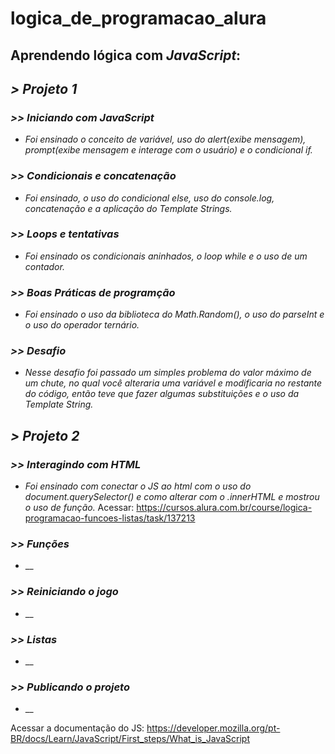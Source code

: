 # logica_de_programacao_alura
## Aprendendo lógica com *JavaScript*:
## *> Projeto 1*
### *>> Iniciando com JavaScript*
* _Foi ensinado o conceito de variável, uso do alert(exibe mensagem), prompt(exibe mensagem e interage com o usuário) e o condicional if._
### *>> Condicionais e concatenação*
* _Foi ensinado, o uso do condicional else, uso do console.log, concatenação e a aplicação do Template Strings._
### *>> Loops e tentativas*
* _Foi ensinado os condicionais aninhados, o loop while e o uso de um contador._
### *>> Boas Práticas de programção*
* _Foi ensinado o uso da biblioteca do Math.Random(), o uso do parseInt e o uso do operador ternário._
### *>> Desafio*
* _Nesse desafio foi passado um simples problema do valor máximo de um chute, no qual você alteraria uma variável e modificaria no restante do código, então teve que fazer algumas substituições e o uso da Template String._
## *> Projeto 2*
### *>> Interagindo com HTML*
* _Foi ensinado com conectar o JS ao html com o uso do document.querySelector() e como alterar com o .innerHTML e mostrou o uso de função._
Acessar: https://cursos.alura.com.br/course/logica-programacao-funcoes-listas/task/137213
### *>> Funções*
* __
### *>> Reiniciando o jogo*
* __
### *>> Listas*
* __
### *>> Publicando o projeto*
* __

Acessar a documentação do JS: https://developer.mozilla.org/pt-BR/docs/Learn/JavaScript/First_steps/What_is_JavaScript